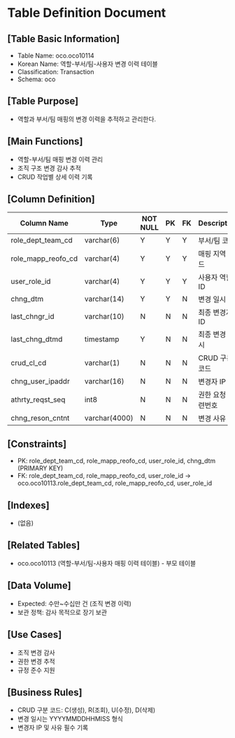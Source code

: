 # Table Definition Document

## [Table Basic Information]
- Table Name: oco.oco10114
- Korean Name: 역할-부서/팀-사용자 변경 이력 테이블
- Classification: Transaction
- Schema: oco

## [Table Purpose]
- 역할과 부서/팀 매핑의 변경 이력을 추적하고 관리한다.

## [Main Functions]
- 역할-부서/팀 매핑 변경 이력 관리
- 조직 구조 변경 감사 추적
- CRUD 작업별 상세 이력 기록

## [Column Definition]

| Column Name | Type | NOT NULL | PK | FK | Description |
|-------------|------|----------|----|----|-------------|
| role_dept_team_cd | varchar(6) | Y | Y | Y | 부서/팀 코드 |
| role_mapp_reofo_cd | varchar(4) | Y | Y | Y | 매핑 지역 코드 |
| user_role_id | varchar(4) | Y | Y | Y | 사용자 역할 ID |
| chng_dtm | varchar(14) | Y | Y | N | 변경 일시 |
| last_chngr_id | varchar(10) | N | N | N | 최종 변경자 ID |
| last_chng_dtmd | timestamp | Y | N | N | 최종 변경 일시 |
| crud_cl_cd | varchar(1) | N | N | N | CRUD 구분 코드 |
| chng_user_ipaddr | varchar(16) | N | N | N | 변경자 IP |
| athrty_reqst_seq | int8 | N | N | N | 권한 요청 일련번호 |
| chng_reson_cntnt | varchar(4000) | N | N | N | 변경 사유 |

## [Constraints]
- PK: role_dept_team_cd, role_mapp_reofo_cd, user_role_id, chng_dtm (PRIMARY KEY)
- FK: role_dept_team_cd, role_mapp_reofo_cd, user_role_id → oco.oco10113.role_dept_team_cd, role_mapp_reofo_cd, user_role_id

## [Indexes]
- (없음)

## [Related Tables]
- oco.oco10113 (역할-부서/팀-사용자 매핑 이력 테이블) - 부모 테이블

## [Data Volume]
- Expected: 수만~수십만 건 (조직 변경 이력)
- 보관 정책: 감사 목적으로 장기 보관

## [Use Cases]
- 조직 변경 감사
- 권한 변경 추적
- 규정 준수 지원

## [Business Rules]
- CRUD 구분 코드: C(생성), R(조회), U(수정), D(삭제)
- 변경 일시는 YYYYMMDDHHMISS 형식
- 변경자 IP 및 사유 필수 기록 